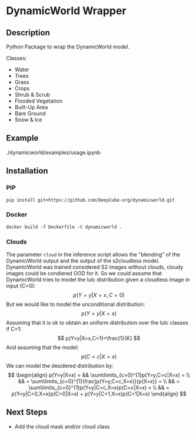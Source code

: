 # DynamicWorld Wrapper

## Description

Python Package to wrap the DynamicWorld model.

Classes:

- Water
- Trees
- Grass
- Crops
- Shrub & Scrub
- Flooded Vegetation
- Built-Up Area
- Bare Ground
- Snow & Ice

## Example

./dynamicworld/examples/usage.ipynb

## Installation

### PIP
```
pip install git+https://github.com/DeepCube-org/dynamicworld.git
```

### Docker
```
docker build -f Dockerfile -t dynamicworld .
```

### Clouds

The parameter ```cloud``` in the inference script allows the "blending" of the DynamicWorld output and the output of the s2cloudless model. 
DynamicWorld was trained considered S2 images without clouds, cloudy images could be condiered OOD for it. 
So we could assume that DynamicWorld tries to model the lulc distribution given a cloudless image in input (C=0):
$$
p(Y=y|X=x, C=0)
$$
But we would like to model the unconditional distribution:
$$
p(Y=y|X=x)
$$
Assuming that it is ok to obtain an uniform distribution over the lulc classes if C=1:
$$
p(Y=y|X=x,C=1)=\frac{1}{K}
$$
And assuming that the model:
$$
p(C=c|X=x)
$$
We can model the desidered distribution by:
$$
\begin{align}
p(Y=y|X=x) = && \sum\limits_{c=0}^{1}p(Y=y,C=c|X=x) = \\
&& = \sum\limits_{c=0}^{1}\frac{p(Y=y,C=c,X=x)}{p(X=x)} = \\
&& = \sum\limits_{c=0}^{1}p(Y=y|C=c,X=x)p(C=c|X=x) = \\
&& = p(Y=y|C=0,X=x)p(C=0|X=x) + p(Y=y|C=1,X=x)p(C=1|X=x)
\end{align}
$$

## Next Steps

- Add the cloud mask and/or cloud class